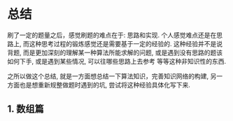 # 总结

刷了一定的题量之后，感觉刷题的难点在于: 思路和实现.  个人感觉难点还是在思路上, 而这种思考过程的锻炼感觉还是需要基于一定的经验的. 这种经验并不是说背题, 而是更加深刻的理解某一种算法所能求解的问题, 或是遇到没有思路的题该如何下手, 或是遇到某些情况, 可以往哪些思路上去参考 等等这种非知识性的东西.

之所以做这个总结, 就是一方面想总结一下算法知识，完善知识网络的构建, 另一方面也是想重新规整做题时遇到的坑, 尝试将这种经验具体化写下来.

## 1. 数组篇
